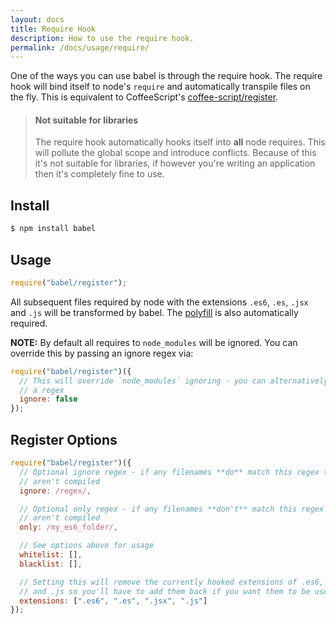 ```yaml
---
layout: docs
title: Require Hook
description: How to use the require hook.
permalink: /docs/usage/require/
---
```


One of the ways you can use babel is through the require hook. The require hook
will bind itself to node's `require` and automatically transpile files on the
fly. This is equivalent to CoffeeScript's
[coffee-script/register](http://coffeescript.org/documentation/docs/register.html).

<blockquote class="babel-callout babel-callout-warning">
  <h4>Not suitable for libraries</h4>
  <p>
    The require hook automatically hooks itself into <strong>all</strong> node requires. This will pollute the global scope and introduce conflicts. Because of this it's not suitable for libraries, if however you're writing an application then it's completely fine to use.
  </p>
</blockquote>

## Install

```sh
$ npm install babel
```

## Usage

```js
require("babel/register");
```

All subsequent files required by node with the extensions `.es6`, `.es`, `.jsx`
and `.js` will be transformed by babel. The [polyfill](/docs/usage/polyfill) is also automatically required.

**NOTE:** By default all requires to `node_modules` will be ignored. You can
override this by passing an ignore regex via:

```js
require("babel/register")({
  // This will override `node_modules` ignoring - you can alternatively pass
  // a regex
  ignore: false
});
```

## Register Options

```javascript
require("babel/register")({
  // Optional ignore regex - if any filenames **do** match this regex then they
  // aren't compiled
  ignore: /regex/,

  // Optional only regex - if any filenames **don't** match this regex then they
  // aren't compiled
  only: /my_es6_folder/,

  // See options above for usage
  whitelist: [],
  blacklist: [],

  // Setting this will remove the currently hooked extensions of .es6, `.es`, `.jsx`
  // and .js so you'll have to add them back if you want them to be used again.
  extensions: [".es6", ".es", ".jsx", ".js"]
});
```
